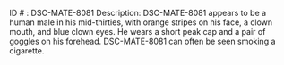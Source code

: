ID # : DSC-MATE-8081
Description: DSC-MATE-8081 appears to be a human male in his mid-thirties, with orange stripes on his face, a clown mouth, and blue clown eyes. He wears a short peak cap and a pair of goggles on his forehead. DSC-MATE-8081 can often be seen smoking a cigarette.